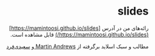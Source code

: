 <div dir="rtl">

# slides
رائه‌های من در آدرس [https://mamintoosi.github.io/slides](https://mamintoosi.github.io/slides/) قابل مشاهده است.

مطالب و سبک اسلاید برگرفته از 
	<a href="https://github.com/mdda/deep-learning-workshop"> Martin Andrews </a>
	و
	<a href="https://mamintoosi.github.io/slides/"> سعیدی‌فرد </a>
                           
</div>
